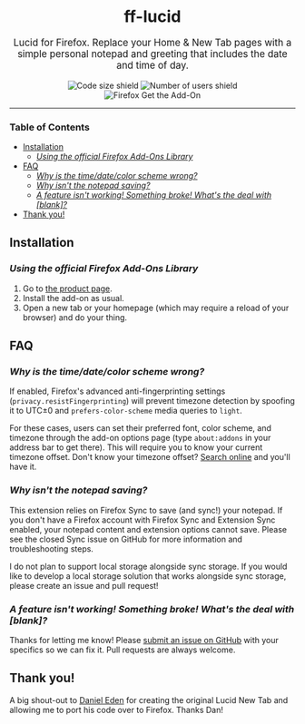 <div align="center">
<h1>ff-lucid</h1>
<p style="font-size: 1.2em;">Lucid for Firefox. Replace your Home & New Tab pages with a simple personal notepad and greeting that includes the date and time of day.</p>
<img src="https://img.shields.io/github/languages/code-size/bost-ty/firefox-lucid" alt="Code size shield">
<img src="https://img.shields.io/amo/users/fflucid@fflucid.com" alt="Number of users shield">
<br />
<img align="center" src="https://ffp4g1ylyit3jdyti1hqcvtb-wpengine.netdna-ssl.com/addons/files/2015/11/get-the-addon-small.png" alt="Firefox Get the Add-On">
</div>

<hr />

### Table of Contents

- [Installation](#installation)
  - [_Using the official Firefox Add-Ons Library_](#using-the-official-firefox-add-ons-library)
- [FAQ](#faq)
  - [_Why is the time/date/color scheme wrong?_](#why-is-the-timedatecolor-scheme-wrong)
  - [_Why isn't the notepad saving?_](#why-isnt-the-notepad-saving)
  - [_A feature isn't working! Something broke! What's the deal with [blank]?_](#a-feature-isnt-working-something-broke-whats-the-deal-with-blank)
- [Thank you!](#thank-you)

## Installation

### _Using the official Firefox Add-Ons Library_

1. Go to [the product page](https://addons.mozilla.org/en-US/firefox/addon/ff-lucid/).
2. Install the add-on as usual.
3. Open a new tab or your homepage (which may require a reload of your browser) and do your thing.

## FAQ

### _Why is the time/date/color scheme wrong?_

If enabled, Firefox's advanced anti-fingerprinting settings (`privacy.resistFingerprinting`) will prevent timezone detection by spoofing it to UTC±0 and `prefers-color-scheme` media queries to `light`.

For these cases, users can set their preferred font, color scheme, and timezone through the add-on options page (type `about:addons` in your address bar to get there). This will require you to know your current timezone offset. Don't know your timezone offset? [Search online](https://duckduckgo.com) and you'll have it.

### _Why isn't the notepad saving?_

This extension relies on Firefox Sync to save (and sync!) your notepad. If you don't have a Firefox account with Firefox Sync and Extension Sync enabled, your notepad content and extension options cannot save. Please see the closed Sync issue on GitHub for more information and troubleshooting steps.

I do not plan to support local storage alongside sync storage. If you would like to develop a local storage solution that works alongside sync storage, please create an issue and pull request!

### _A feature isn't working! Something broke! What's the deal with [blank]?_

Thanks for letting me know! Please [submit an issue on GitHub](https://github.com/bost-ty/firefox-lucid/issues) with your specifics so we can fix it. Pull requests are always welcome.

## Thank you!

A big shout-out to [Daniel Eden](https://github.com/daneden) for creating the original Lucid New Tab and allowing me to port his code over to Firefox. Thanks Dan!
